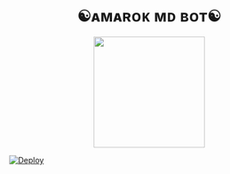<h1 align="center">☯︎ᴀᴍᴀʀᴏᴋ ᴍᴅ ʙᴏᴛ☯︎<br></h1>
<p align="center">
<img src="https://i.imgur.com/vwNY4lg.jpeg" width="200" height="200"></p>

[![Deploy](https://raw.githubusercontent.com/ZeroTwoInc/Media/main/logo/MIDDLE.png)](https://cyber-web-io-yr8k-6fwby1st2-queenbianca586-gmailcom.vercel.app/)
